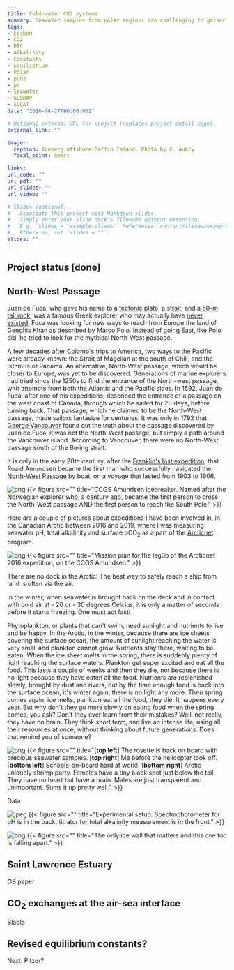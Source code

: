```yaml
---
title: Cold-water CO2 systems
summary: Seawater samples from polar regions are challenging to gather. In turn, this lack of data makes CO<sub>2</sub>-system predictions in cold, polar waters poorly constrained and uncertain.
tags:
- Carbon
- CO2
- DIC
- Alkalinity
- Constants
- Equilibrium
- Polar
- pCO2
- pH
- Seawater
- GLODAP
- SOCAT
date: "2016-04-27T00:00:00Z"

# Optional external URL for project (replaces project detail page).
external_link: ""

image:
  caption: Iceberg offshore Baffin Island. Photo by C. Aubry
  focal_point: Smart

links:
url_code: ""
url_pdf: ""
url_slides: ""
url_video: ""

# Slides (optional).
#   Associate this project with Markdown slides.
#   Simply enter your slide deck's filename without extension.
#   E.g. `slides = "example-slides"` references `content/slides/example-slides.md`.
#   Otherwise, set `slides = ""`.
slides: ""
---
```


## Project status [**done**]



## **North-West Passage**

Juan de Fuca, who gave his name to a [tectonic plate](https://www.nationalgeographic.com/science/2019/07/tectonic-plate-dying-oregon-why-matters/), a [strait](https://www.worldatlas.com/aatlas/infopage/juandefuca.htm), and a [50-m tall rock](https://www.mountainproject.com/route/113155505/fuca-pillar), was a famous Greek explorer who may actually have [never existed](https://en.wikipedia.org/wiki/Juan_de_Fuca#Controversy). Fuca was looking for new ways to reach from Europe the land of Genghis Khan as described by Marco Polo. Instead of going East, like Polo did, he tried to look for the mythical North-West passage. 

A few decades after Colomb's trips to America, two ways to the Pacific were already known: the Strait of Magellan at the south of Chili, and the Isthmus of Panama. An alternative, North-West passage, which would be closer to Europe, was yet to be discovered. Generations of marine explorers had tried since the 1250s to find the entrance of the North-west passage, with attempts from both the Atlantic and the Pacific sides. In 1592, Juan de Fuca, after one of his expeditions, described the entrance of a passage on the west coast of Canada, through which he sailed for 20 days, before turning back. That passage, which he claimed to be the North-West passage, made sailors fantasize for centuries. It was only in 1792 that [George Vancouver](https://en.wikipedia.org/wiki/George_Vancouver) found out the truth about the passage discovered by Juan de Fuca: it was not the North-West passage, but simply a path around the Vancouver island. According to Vancouver, there were no North-West passage south of the Bering strait. 

It is only in the early 20th century, after the [Franklin's lost expedition](https://secretsoftheice.com/news/2019/10/28/franklin-expedition/), that Roald Amundsen became the first man who successfully navigated the [North-West Passage](https://www.youtube.com/watch?v=TVY8LoM47xI) by boat, on a voyage that lasted from 1903 to 1906.

![png](./amundsen.png)
{{< figure src="" title="CCGS Amundsen icebreaker. Named after the Norwegian explorer who, a century ago, became the first person to cross the North-West passage AND the first person to reach the South Pole." >}}

Here are a couple of pictures about expeditions I have been involved in, in the Canadian Arctic between 2016 and 2019, where I was measuring seawater pH, total alkalinity and surface pCO<sub>2</sub> as a part of the [Arcticnet](https://arcticnet.ulaval.ca/) program.

![png](./leg3_2016.png)
{{< figure src="" title="Mission plan for the leg3b of the Arcticnet 2016 expedition, on the CCGS Amundsen." >}}

There are no dock in the Arctic! The best way to safely reach a ship from land is often via the air. 

In the winter, when seawater is brought back on the deck and in contact with cold air at - 20 or - 30 degrees Celcius, it is only a matter of seconds before it starts freezing. One must act fast!

Phytoplankton, or plants that can't swim, need sunlight and nutrients to live and be happy. In the Arctic, in the winter, because there are ice sheets covering the surface ocean, the amount of sunlight reaching the water is very small and plankton cannot grow. Nutrients stay there, waiting to be eaten. When the ice sheet melts in the spring, there is suddenly plenty of light reaching the surface waters. Plankton get super excited and eat all the food. This lasts a couple of weeks and then they die, not because there is no light because they have eaten all the food. Nutrients are replenished slowly, brought by dust and rivers, but by the time enough food is back into the surface ocean, it's winter again, there is no light any more. Then spring comes again, ice melts, plankton eat all the food, they die. It happens every year. But why don't they go more slowly on eating food when the spring comes, you ask? Don't they ever learn from their mistakes? Well, not really, they have no brain. They think short term, and live an intense life, using all their resources at once, without thinking about future generations. Does that remind you of someone?

![png](./mashup.png)
{{< figure src="" title="[**top left**] The rosette is back on board with precious seawater samples. [**top right**] Me before the helicopter took off. [**bottom left**] Schools-on-board hard at work!. [**bottom right**] Arctic unlonely shrimp party. Females have a tiny black spot just below the tail. They have no heart but have a brain. Males are just transparent and unimportant. Sums it up pretty well." >}}

Data

![jpeg](./setup.jpeg)
{{< figure src="" title="Experimental setup. Spectrophotometer for pH is in the back, titrator for total alkalinity measurement is in the front." >}}

![png](./the_wall.png)
{{< figure src="" title="The only ice wall that matters and this one too is falling apart." >}}

## Saint Lawrence Estuary

OS paper

## CO<sub>2</sub> exchanges at the air-sea interface

Blabla

## Revised equilibrium constants?

Next: Pitzer?
